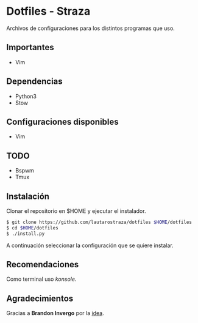 # Dotfiles - Straza
Archivos de configuraciones para los distintos programas que uso.

## Importantes
- Vim

## Dependencias
- Python3
- Stow

## Configuraciones disponibles
- Vim

## TODO
- Bspwm
- Tmux

## Instalación
Clonar el repositorio en $HOME y ejecutar el instalador.

```bash
$ git clone https://github.com/lautarostraza/dotfiles $HOME/dotfiles
$ cd $HOME/dotfiles
$ ./install.py
```
A continuación seleccionar la configuración que se quiere instalar.

## Recomendaciones
Como terminal uso *konsole*.

## Agradecimientos
Gracias a **Brandon Invergo** por la [idea](http://brandon.invergo.net/news/2012-05-26-using-gnu-stow-to-manage-your-dotfiles.html).
